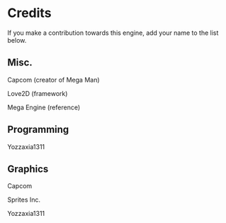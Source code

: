 # Credits

If you make a contribution towards this engine, add your name to the list below.

## Misc.

Capcom (creator of Mega Man)

Love2D (framework)

Mega Engine (reference)

## Programming

Yozzaxia1311

## Graphics

Capcom

Sprites Inc.

Yozzaxia1311
